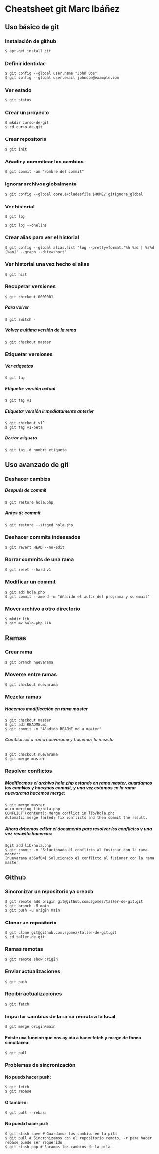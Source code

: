 # Cheatsheet git Marc Ibáñez

## Uso básico de git

### Instalación de github
    $ apt-get install git

### Definir identidad
    $ git config --global user.name "John Doe"
    $ git config --global user.email johndoe@example.com

### Ver estado
    $ git status

### Crear un proyecto
    $ mkdir curso-de-git
    $ cd curso-de-git

### Crear repositorio
    $ git init

### Añadir y commitear los cambios
    $ git commit -am "Nombre del commit"

### Ignorar archivos globalmente
    $ git config --global core.excludesfile $HOME/.gitignore_global

### Ver historial
    $ git log

    $ git log --oneline

### Crear alias para ver el historial
    $ git config --global alias.hist "log --pretty=format:'%h %ad | %s%d [%an]' --graph --date=short"

### Ver historial una vez hecho el alias
    $ git hist

### Recuperar versiones
    $ git checkout 0000001

##### Para volver
    $ git switch -

##### Volver a ultima versión de la rama
    $ git checkout master

### Etiquetar versiones

##### Ver etiquetas
    $ git tag

##### Etiquetar versión actual
    $ git tag v1

##### Etiquetar versión inmediatamente anterior
    $ git checkout v1^
    $ git tag v1-beta

##### Borrar etiqueta
    $ git tag -d nombre_etiqueta


## Uso avanzado de git

### Deshacer cambios

##### Después de commit
    $ git restore hola.php

##### Antes de commit
    $ git restore --staged hola.php

### Deshacer commits indeseados
    $ git revert HEAD --no-edit

### Borrar commits de una rama
    $ git reset --hard v1

### Modificar un commit
    $ git add hola.php
    $ git commit --amend -m "Añadido el autor del programa y su email"

### Mover archivo a otro directorio
    $ mkdir lib
    $ git mv hola.php lib

## Ramas

### Crear rama
    $ git branch nuevarama

### Moverse entre ramas
    $ git checkout nuevarama

### Mezclar ramas

##### Hacemos modificación en rama master
    $ git checkout master
    $ git add README.md
    $ git commit -m "Añadido README.md a master"

###### Cambiamos a rama nuevarama y hacemos la mezcla
    $ git checkout nuevarama
    $ git merge master

### Resolver conflictos

##### Modificamos el archivo hola.php estando en rama master, guardamos los cambios y hacemos commit, y una vez estamos en la rama nuevarama hacemos merge:
    $ git merge master
    Auto-merging lib/hola.php
    CONFLICT (content): Merge conflict in lib/hola.php
    Automatic merge failed; fix conflicts and then commit the result.

##### Ahora debemos editar el documento para resolver los conflictos y una vez resuelto hacemos:
    $git add lib/hola.php
    $ git commit -m "Solucionado el conflicto al fusionar con la rama master"
    [nuevarama a36af04] Solucionado el conflicto al fusionar con la rama master

## Github

### Sincronizar un repositorio ya creado
    $ git remote add origin git@github.com:sgomez/taller-de-git.git
    $ git branch -M main
    $ git push -u origin main

### Clonar un repositorio
    $ git clone git@github.com:sgomez/taller-de-git.git
    $ cd taller-de-git

### Ramas remotas
    $ git remote show origin

### Enviar actualizaciones 
    $ git push

### Recibir actualizaciones
    $ git fetch

### Importar cambios de la rama remota a la local
    $ git merge origin/main

#### Existe una funcion que nos ayuda a hacer fetch y merge de forma simultanea:
    $ git pull

### Problemas de sincronización
#### No puedo hacer push:
    $ git fetch
    $ git rebase
#### O también:
    $ git pull --rebase

#### No puedo hacer pull:
    $ git stash save # Guardamos los cambios en la pila
    $ git pull # Sincronizamos con el repositorio remoto, -r para hacer rebase puede ser requerido
    $ git stash pop # Sacamos los cambios de la pila
